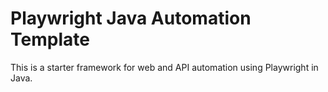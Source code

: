 # Playwright Java Automation Template

This is a starter framework for web and API automation using Playwright in Java.